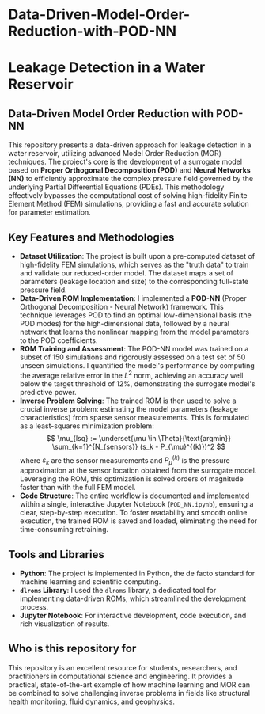 # Data-Driven-Model-Order-Reduction-with-POD-NN

# Leakage Detection in a Water Reservoir

## Data-Driven Model Order Reduction with POD-NN

This repository presents a data-driven approach for leakage detection in a water reservoir, utilizing advanced Model Order Reduction (MOR) techniques. The project's core is the development of a surrogate model based on **Proper Orthogonal Decomposition (POD)** and **Neural Networks (NN)** to efficiently approximate the complex pressure field governed by the underlying Partial Differential Equations (PDEs). This methodology effectively bypasses the computational cost of solving high-fidelity Finite Element Method (FEM) simulations, providing a fast and accurate solution for parameter estimation.

## Key Features and Methodologies

- **Dataset Utilization**: The project is built upon a pre-computed dataset of high-fidelity FEM simulations, which serves as the "truth data" to train and validate our reduced-order model. The dataset maps a set of parameters (leakage location and size) to the corresponding full-state pressure field.
- **Data-Driven ROM Implementation**: I implemented a **POD-NN** (Proper Orthogonal Decomposition - Neural Network) framework. This technique leverages POD to find an optimal low-dimensional basis (the POD modes) for the high-dimensional data, followed by a neural network that learns the nonlinear mapping from the model parameters to the POD coefficients.
- **ROM Training and Assessment**: The POD-NN model was trained on a subset of 150 simulations and rigorously assessed on a test set of 50 unseen simulations. I quantified the model's performance by computing the average relative error in the $L^2$ norm, achieving an accuracy well below the target threshold of 12%, demonstrating the surrogate model's predictive power.
- **Inverse Problem Solving**: The trained ROM is then used to solve a crucial inverse problem: estimating the model parameters (leakage characteristics) from sparse sensor measurements. This is formulated as a least-squares minimization problem:
    $$
    \mu_{lsq} := \underset{\mu \in \Theta}{\text{argmin}} \sum_{k=1}^{N_{sensors}} (s_k - P_{\mu}^{(k)})^2
    $$
    where $s_k$ are the sensor measurements and $P_{\mu}^{(k)}$ is the pressure approximation at the sensor location obtained from the surrogate model. Leveraging the ROM, this optimization is solved orders of magnitude faster than with the full FEM model.
- **Code Structure**: The entire workflow is documented and implemented within a single, interactive Jupyter Notebook (`POD_NN.ipynb`), ensuring a clear, step-by-step execution. To foster readability and smooth online execution, the trained ROM is saved and loaded, eliminating the need for time-consuming retraining.

## Tools and Libraries

- **Python**: The project is implemented in Python, the de facto standard for machine learning and scientific computing.
- **`dlroms` Library**: I used the `dlroms` library, a dedicated tool for implementing data-driven ROMs, which streamlined the development process.
- **Jupyter Notebook**: For interactive development, code execution, and rich visualization of results.

## Who is this repository for

This repository is an excellent resource for students, researchers, and practitioners in computational science and engineering. It provides a practical, state-of-the-art example of how machine learning and MOR can be combined to solve challenging inverse problems in fields like structural health monitoring, fluid dynamics, and geophysics.
